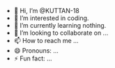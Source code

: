 - 👋 Hi, I’m @KUTTAN-18
- 👀 I’m interested in coding.
- 🌱 I’m currently learning nothing.
- 💞️ I’m looking to collaborate on ...
- 📫 How to reach me ...
- 😄 Pronouns: ...
- ⚡ Fun fact: ...

<!---
KUTTAN-18/KUTTAN-18 is a ✨ special ✨ repository because its `README.md` (this file) appears on your GitHub profile.
You can click the Preview link to take a look at your changes.
--->
